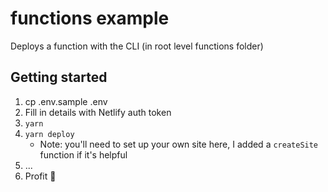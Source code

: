 # functions example

Deploys a function with the CLI (in root level functions folder)

## Getting started

1. cp .env.sample .env
1. Fill in details with Netlify auth token
1. `yarn`
1. `yarn deploy`
    - Note: you'll need to set up your own site here, I added a `createSite` function if it's helpful
1. ...
1. Profit 🤑
